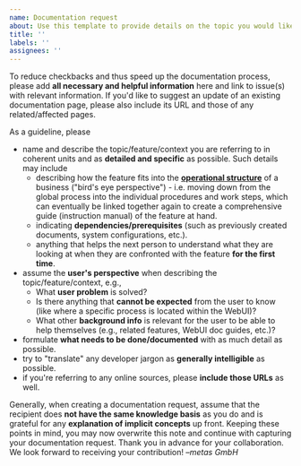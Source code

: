 ```yaml
---
name: Documentation request
about: Use this template to provide details on the topic you would like to have documented.
title: ''
labels: ''
assignees: ''
---
```


To reduce checkbacks and thus speed up the documentation process, please add **all necessary and helpful information** here and link to issue(s) with relevant information.
If you'd like to suggest an update of an existing documentation page, please also include its URL and those of any related/affected pages.

As a guideline, please
- name and describe the topic/feature/context you are referring to in coherent units and as **detailed and specific** as possible. Such details may include
    - describing how the feature fits into the [**operational structure**](https://www.quam.cloud/en-us/knowledgebase/quam53-glossar-ablauforganisation-en-us) of a business ("bird's eye perspective") - i.e. moving down from the global process into the individual procedures and work steps, which can eventually be linked together again to create a comprehensive guide (instruction manual) of the feature at hand.
    - indicating **dependencies/prerequisites** (such as previously created documents, system configurations, etc.).
    - anything that helps the next person to understand what they are looking at when they are confronted with the feature **for the first time**.
- assume the **user's perspective** when describing the topic/feature/context, e.g.,
    - What **user problem** is solved?
    - Is there anything that **cannot be expected** from the user to know (like where a specific process is located within the WebUI)?
    - What other **background info** is relevant for the user to be able to help themselves (e.g., related features, WebUI doc guides, etc.)?
- formulate **what needs to be done/documented** with as much detail as possible.
- try to "translate" any developer jargon as **generally intelligible** as possible.
- if you're referring to any online sources, please **include those URLs** as well.

Generally, when creating a documentation request, assume that the recipient does **not have the same knowledge basis** as you do and is grateful for any **explanation of implicit concepts** up front.
Keeping these points in mind, you may now overwrite this note and continue with capturing your documentation request. Thank you in advance for your collaboration. We look forward to receiving your contribution! –*metas GmbH*
